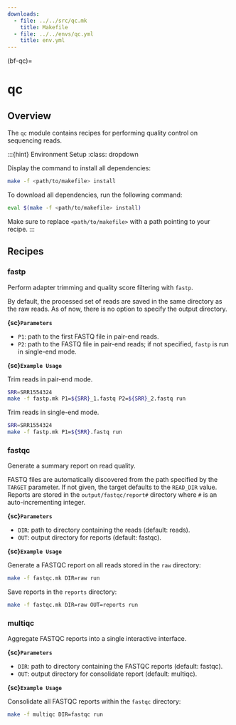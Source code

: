 ```yaml
---
downloads:
  - file: ../../src/qc.mk
    title: Makefile
  - file: ../../envs/qc.yml
    title: env.yml
---
```


(bf-qc)=
# qc

## Overview

The `qc` module contains recipes for performing quality control on sequencing reads.

:::{hint} Environment Setup
:class: dropdown

Display the command to install all dependencies:
```bash
make -f <path/to/makefile> install
```

To download all dependencies, run the following command:
```bash
eval $(make -f <path/to/makefile> install)
```

Make sure to replace `<path/to/makefile>` with a path pointing to your recipe.
:::

## Recipes

### fastp

Perform adapter trimming and quality score filtering with `fastp`.

By default, the processed set of reads are saved in the same directory as the raw reads. As of now, there is no option to specify the output directory.

**{sc}`Parameters`**

- `P1`: path to the first FASTQ file in pair-end reads.
- `P2`: path to the FASTQ file in pair-end reads; if not specified, `fastp` is run in single-end mode.

**{sc}`Example Usage`**

Trim reads in pair-end mode.
```bash
SRR=SRR1554324
make -f fastp.mk P1=${SRR}_1.fastq P2=${SRR}_2.fastq run
```

Trim reads in single-end mode.
```bash
SRR=SRR1554324
make -f fastp.mk P1=${SRR}.fastq run
```

### fastqc

Generate a summary report on read quality.

FASTQ files are automatically discovered from the path specified by the `TARGET` parameter. If not given, the target defaults to the `READ_DIR` value. Reports are stored in the `output/fastqc/report#` directory where `#` is an auto-incrementing integer.

**{sc}`Parameters`**

- `DIR`: path to directory containing the reads (default: reads).
- `OUT`: output directory for reports (default: fastqc).

**{sc}`Example Usage`**

Generate a FASTQC report on all reads stored in the `raw` directory:
```bash
make -f fastqc.mk DIR=raw run
```

Save reports in the `reports` directory:
```bash
make -f fastqc.mk DIR=raw OUT=reports run
```

### multiqc

Aggregate FASTQC reports into a single interactive interface. 

**{sc}`Parameters`**

- `DIR`: path to directory containing the FASTQC reports (default: fastqc).
- `OUT`: output directory for consolidate report (default: multiqc).

**{sc}`Example Usage`**

Consolidate all FASTQC reports within the `fastqc` directory:
```bash
make -f multiqc DIR=fastqc run
```
